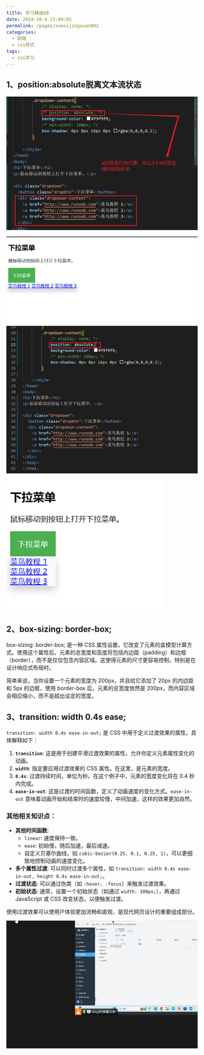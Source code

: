 ```yaml
---
title: 学习精选68
date: 2024-10-4 23:04:01
permalink: /pages/xuexijingxuan002
categories: 
  - 前端
  - css样式
tags: 
  - css学习
---
```




## 1、position:absolute脱离文本流状态

![image-20241004233432064](assets/image-20241004233432064.png)

![image-20241004233523352](assets/image-20241004233523352.png)



![image-20241004233539973](assets/image-20241004233539973.png)

![image-20241004233602574](assets/image-20241004233602574.png)

## 2、box-sizing: border-box;
box-sizing: border-box; 是一种 CSS 属性设置，它改变了元素的盒模型计算方式。使用这个属性后，元素的总宽度和高度将包括内边距（padding）和边框（border），而不是仅仅包含内容区域。这使得元素的尺寸更容易控制，特别是在设计响应式布局时。

简单来说，当你设置一个元素的宽度为 200px，并且给它添加了 20px 的内边距和 5px 的边框，使用 border-box 后，元素的总宽度依然是 200px，而内容区域会相应缩小，而不是超出设定的宽度。

## 3、transition: width 0.4s ease;
`transition: width 0.4s ease-in-out;` 是 CSS 中用于定义过渡效果的属性，具体解释如下：

1. **`transition`**: 这是用于创建平滑过渡效果的属性，允许你定义元素属性变化的动画。
2. **`width`**: 指定要应用过渡效果的 CSS 属性。在这里，是元素的宽度。
3. **`0.4s`**: 过渡持续时间，单位为秒。在这个例子中，元素的宽度变化将在 0.4 秒内完成。
4. **`ease-in-out`**: 这是过渡的时间函数，定义了动画速度的变化方式。`ease-in-out` 意味着动画开始和结束时的速度较慢，中间加速，这样的效果更加自然。

### 其他相关知识点：

- **其他时间函数**:
  - `linear`: 速度保持一致。
  - `ease`: 初始慢，随后加速，最后减速。
  - 自定义贝塞尔曲线，如 `cubic-bezier(0.25, 0.1, 0.25, 1)`，可以更细致地控制动画的速度变化。
- **多个属性过渡**: 可以同时过渡多个属性，如 `transition: width 0.4s ease-in-out, height 0.4s ease-in-out;`。
- **过渡状态**: 可以通过伪类（如 `:hover`、`:focus`）来触发过渡效果。
- **初始状态**: 通常，设置一个初始状态（如通过 `width: 100px;`），再通过 JavaScript 或 CSS 改变状态，以便触发过渡。

使用过渡效果可以使用户体验更加流畅和直观，是现代网页设计的重要组成部分。



![alt text](<./assets/241008 161146.gif>)